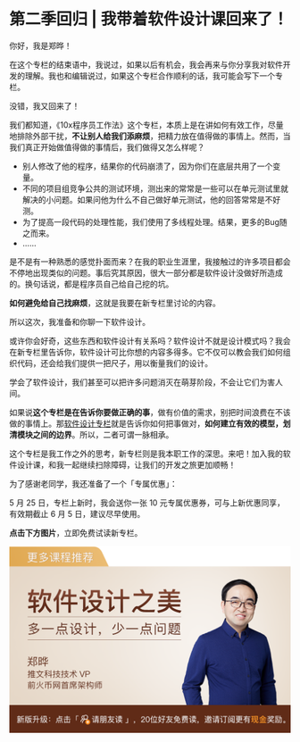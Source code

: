 <!-- ---
date: "2019-06-23"
---   -->
      
# 第二季回归 | 我带着软件设计课回来了！
你好，我是郑晔！

在这个专栏的结束语中，我说过，如果以后有机会，我会再来与你分享我对软件开发的理解。我也和编辑说过，如果这个专栏合作顺利的话，我可能会写下一个专栏。

没错，我又回来了！

我们都知道，《10x程序员工作法》这个专栏，本质上是在讲如何有效工作，尽量地排除外部干扰，**不让别人给我们添麻烦**，把精力放在值得做的事情上。然而，当我们真正开始做值得做的事情后，我们做得又怎么样呢？

* 别人修改了他的程序，结果你的代码崩溃了，因为你们在底层共用了一个变量。
* 不同的项目组竞争公共的测试环境，测出来的常常是一些可以在单元测试里就解决的小问题。如果问他为什么不自己做好单元测试，他的回答常常是不好测。
* 为了提高一段代码的处理性能，我们使用了多线程处理。结果，更多的Bug随之而来。
* ……

是不是有一种熟悉的感觉扑面而来？在我的职业生涯里，我接触过的许多项目都会不停地出现类似的问题。事后究其原因，很大一部分都是软件设计没做好所造成的。换句话说，都是程序员自己给自己挖的坑。

**如何避免给自己找麻烦**，这就是我要在新专栏里讨论的内容。

所以这次，我准备和你聊一下软件设计。

或许你会好奇，这些东西和软件设计有关系吗？软件设计不就是设计模式吗？我会在新专栏里告诉你，软件设计可比你想的内容多得多。它不仅可以教会我们如何组织代码，还会给我们提供一把尺子，用以衡量我们的设计。

<!-- [[[read_end]]] -->

学会了软件设计，我们甚至可以把许多问题消灭在萌芽阶段，不会让它们为害人间。

如果说**这个专栏是在告诉你要做正确的事**，做有价值的需求，别把时间浪费在不该做的事情上。那[软件设计专栏](http://gk.link/a/10iul)就是告诉你如何把事做对，**如何建立有效的模型，划清模块之间的边界**。所以，二者可谓一脉相承。

这个专栏是我工作之外的思考，新专栏则是我本职工作的深思。来吧！加入我的软件设计课，和我一起继续扫除障碍，让我们的开发之旅更加顺畅！

为了感谢老同学，我还准备了一个「专属优惠」：

5 月 25 日，专栏上新时，我会送你一张 10 元专属优惠券，可与上新优惠同享，有效期截止 6 月 5 日，建议尽早使用。

**点击下方图片**，立即免费试读新专栏。

[![](./httpsstatic001geekbangorgresourceimagee037e0651b2b18a5f584b6798792e6bcb337.png)](https://time.geekbang.org/column/intro/313?utm_term=zeusBE50C&utm_source=app&utm_medium=10xjiacan&utm_campaign=presell-313&utm_content=yinliu)